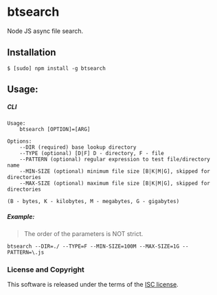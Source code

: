 # btsearch
Node JS async file search.

## Installation

``$ [sudo] npm install -g btsearch``

## Usage:
    
##### CLI   

    Usage:
        btsearch [OPTION]=[ARG]
    
    Options: 
        --DIR (required) base lookup directory
        --TYPE (optional) [D|F] D - directory, F - file
        --PATTERN (optional) regular expression to test file/directory name
        --MIN-SIZE (optional) minimum file size [B|K|M|G], skipped for directories
        --MAX-SIZE (optional) maximum file size [B|K|M|G], skipped for directories 
        
    (B - bytes, K - kilobytes, M - megabytes, G - gigabytes)    
    
##### Example:  

> The order of the parameters is NOT strict. 

``btsearch --DIR=./ --TYPE=F --MIN-SIZE=100M --MAX-SIZE=1G --PATTERN=\.js`` 

### License and Copyright
This software is released under the terms of the [ISC license](https://github.com/tokarskyibogdan/btsearch/blob/master/LICENSE.md).